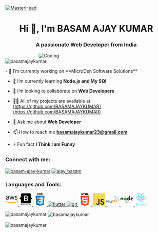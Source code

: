 [![MasterHead](https://wesempire.co.ke/wp-content/uploads/2023/09/web-design.gif)](https://rishavchanda.io)
<h1 align="center">Hi 👋, I'm BASAM AJAY KUMAR</h1>
<h3 align="center">A passionate Web Developer from India</h3>
<img align="right" alt="Coding" width="400" src="https://www.wingstechsolutions.com/wp-content/uploads/2022/03/full-stack-development.gif">


<p align="left"> <img src="https://komarev.com/ghpvc/?username=basamajaykumar&label=Profile%20views&color=0e75b6&style=flat" alt="basamajaykumar" /> </p>
- 🔭 I’m currently working on **MicroDen Software Solutions**

- 🌱 I’m currently learning **Node.js and My SQl**

- 👯 I’m looking to collaborate on **Web Developers**

- 👨‍💻 All of my projects are available at [https://github.com/BASAMAJAYKUMAR](https://github.com/BASAMAJAYKUMAR)

- 💬 Ask me about **Web Developer**

- 📫 How to reach me **basamajaykumar23@gmail.com**

- ⚡ Fun fact **I Think I am Funny**

<h3 align="left">Connect with me:</h3>
<p align="left">
<a href="https://linkedin.com/in/basam-ajay-kumar" target="blank"><img align="center" src="https://raw.githubusercontent.com/rahuldkjain/github-profile-readme-generator/master/src/images/icons/Social/linked-in-alt.svg" alt="basam-ajay-kumar" height="30" width="40" /></a>
<a href="https://instagram.com/ajay_basam" target="blank"><img align="center" src="https://raw.githubusercontent.com/rahuldkjain/github-profile-readme-generator/master/src/images/icons/Social/instagram.svg" alt="ajay_basam" height="30" width="40" /></a>
</p>

<h3 align="left">Languages and Tools:</h3>
<p align="left"> <a href="https://aws.amazon.com" target="_blank" rel="noreferrer"> <img src="https://raw.githubusercontent.com/devicons/devicon/master/icons/amazonwebservices/amazonwebservices-original-wordmark.svg" alt="aws" width="40" height="40"/> </a> <a href="https://getbootstrap.com" target="_blank" rel="noreferrer"> <img src="https://raw.githubusercontent.com/devicons/devicon/master/icons/bootstrap/bootstrap-plain-wordmark.svg" alt="bootstrap" width="40" height="40"/> </a> <a href="https://www.w3schools.com/css/" target="_blank" rel="noreferrer"> <img src="https://raw.githubusercontent.com/devicons/devicon/master/icons/css3/css3-original-wordmark.svg" alt="css3" width="40" height="40"/> </a> <a href="https://flutter.dev" target="_blank" rel="noreferrer"> <img src="https://www.vectorlogo.zone/logos/flutterio/flutterio-icon.svg" alt="flutter" width="40" height="40"/> </a> <a href="https://git-scm.com/" target="_blank" rel="noreferrer"> <img src="https://www.vectorlogo.zone/logos/git-scm/git-scm-icon.svg" alt="git" width="40" height="40"/> </a> <a href="https://www.w3.org/html/" target="_blank" rel="noreferrer"> <img src="https://raw.githubusercontent.com/devicons/devicon/master/icons/html5/html5-original-wordmark.svg" alt="html5" width="40" height="40"/> </a> <a href="https://developer.mozilla.org/en-US/docs/Web/JavaScript" target="_blank" rel="noreferrer"> <img src="https://raw.githubusercontent.com/devicons/devicon/master/icons/javascript/javascript-original.svg" alt="javascript" width="40" height="40"/> </a> <a href="https://www.mysql.com/" target="_blank" rel="noreferrer"> <img src="https://raw.githubusercontent.com/devicons/devicon/master/icons/mysql/mysql-original-wordmark.svg" alt="mysql" width="40" height="40"/> </a> <a href="https://nodejs.org" target="_blank" rel="noreferrer"> <img src="https://raw.githubusercontent.com/devicons/devicon/master/icons/nodejs/nodejs-original-wordmark.svg" alt="nodejs" width="40" height="40"/> </a> <a href="https://reactjs.org/" target="_blank" rel="noreferrer"> <img src="https://raw.githubusercontent.com/devicons/devicon/master/icons/react/react-original-wordmark.svg" alt="react" width="40" height="40"/> </a> </p>

<p><img align="left" src="https://github-readme-stats.vercel.app/api/top-langs?username=basamajaykumar&show_icons=true&locale=en&layout=compact" alt="basamajaykumar" /></p>

<p>&nbsp;<img align="center" src="https://github-readme-stats.vercel.app/api?username=basamajaykumar&show_icons=true&locale=en" alt="basamajaykumar" /></p>

<p><img align="center" src="https://github-readme-streak-stats.herokuapp.com/?user=basamajaykumar&" alt="basamajaykumar" /></p>
